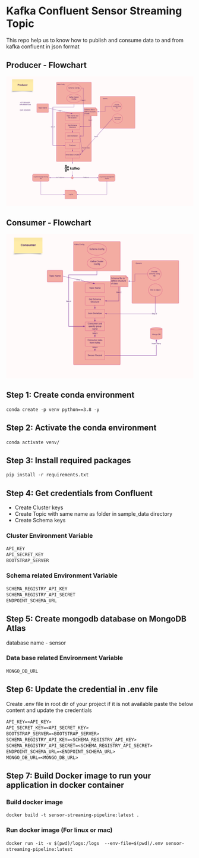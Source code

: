 # Kafka Confluent Sensor Streaming Topic

This repo help us to know how to publish and consume data to and from kafka confluent in json format

## Producer - Flowchart
<img src="assets/Producer_main.png" height="50%">

## Consumer - Flowchart
<img src="assets/Consumer_main.png" height="50%">


## Step 1: Create conda environment
```
conda create -p venv python==3.8 -y
```

## Step 2: Activate the conda environment
```
conda activate venv/
```

## Step 3: Install required packages
```
pip install -r requirements.txt
```

## Step 4: Get credentials from Confluent
- Create Cluster keys
- Create Topic with same name as folder in sample_data directory
- Create Schema keys

### Cluster Environment Variable
```
API_KEY
API_SECRET_KEY
BOOTSTRAP_SERVER
```

### Schema related Environment Variable
```
SCHEMA_REGISTRY_API_KEY
SCHEMA_REGISTRY_API_SECRET
ENDPOINT_SCHEMA_URL
```

## Step 5: Create mongodb database on MongoDB Atlas
database name - sensor

### Data base related Environment Variable
```
MONGO_DB_URL
```


## Step 6: Update the credential in .env file 

Create .env file in root dir of your project if it is not available
paste the below content and update the credentials
```
API_KEY=<API_KEY>
API_SECRET_KEY=<API_SECRET_KEY>
BOOTSTRAP_SERVER=<BOOTSTRAP_SERVER>
SCHEMA_REGISTRY_API_KEY=<SCHEMA_REGISTRY_API_KEY>
SCHEMA_REGISTRY_API_SECRET=<SCHEMA_REGISTRY_API_SECRET>
ENDPOINT_SCHEMA_URL=<ENDPOINT_SCHEMA_URL>
MONGO_DB_URL=<MONGO_DB_URL>
```

## Step 7: Build Docker image to run your application in docker container

### Build docker image
```
docker build -t sensor-streaming-pipeline:latest .
```

### Run docker image (For linux or mac)
```
docker run -it -v $(pwd)/logs:/logs  --env-file=$(pwd)/.env sensor-streaming-pipeline:latest
```

